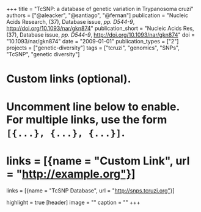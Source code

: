 +++
title = "TcSNP: a database of genetic variation in Trypanosoma cruzi"
authors = ["@aleacker", "@santiago", "@fernan"]
publication = "Nucleic Acids Research, (37), Database issue, _pp. D544-9_, http://doi.org/10.1093/nar/gkn874"
publication_short = "Nucleic Acids Res, (37), Database issue, _pp. D544-9_, http://doi.org/10.1093/nar/gkn874"
doi = "10.1093/nar/gkn874"
date = "2009-01-01"
publication_types = ["2"]
projects = ["genetic-diversity"]
tags = ["tcruzi", "genomics", "SNPs", "TcSNP", "genetic diversity"]

# Custom links (optional).
#   Uncomment line below to enable. For multiple links, use the form `[{...}, {...}, {...}]`.
# links = [{name = "Custom Link", url = "http://example.org"}]
links = [{name = "TcSNP Database", url = "http://snps.tcruzi.org"}]

highlight = true
[header]
image = ""
caption = ""
+++
